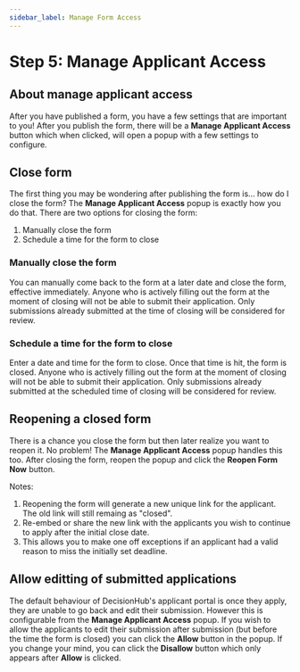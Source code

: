 ```yaml
---
sidebar_label: Manage Form Access
---
```


# Step 5: Manage Applicant Access

## About manage applicant access

After you have published a form, you have a few settings that are important to you! After you publish the form, there will be a **Manage Applicant Access** button which when clicked, will open a popup with a few settings to configure.

## Close form

The first thing you may be wondering after publishing the form is... how do I close the form? The **Manage Applicant Access** popup is exactly how you do that. There are two options for closing the form:

1. Manually close the form
2. Schedule a time for the form to close

### Manually close the form

You can manually come back to the form at a later date and close the form, effective immediately. Anyone who is actively filling out the form at the moment of closing will not be able to submit their application. Only submissions already submitted at the time of closing will be considered for review.

### Schedule a time for the form to close

Enter a date and time for the form to close. Once that time is hit, the form is closed. Anyone who is actively filling out the form at the moment of closing will not be able to submit their application. Only submissions already submitted at the scheduled time of closing will be considered for review.

## Reopening a closed form

There is a chance you close the form but then later realize you want to reopen it. No problem! The **Manage Applicant Access** popup handles this too. After closing the form, reopen the popup and click the **Reopen Form Now** button.

Notes:

1. Reopening the form will generate a new unique link for the applicant. The old link will still remaing as "closed".
2. Re-embed or share the new link with the applicants you wish to continue to apply after the initial close date.
3. This allows you to make one off exceptions if an applicant had a valid reason to miss the initially set deadline.

## Allow editting of submitted applications

The default behaviour of DecisionHub's applicant portal is once they apply, they are unable to go back and edit their submission. However this is configurable from the **Manage Applicant Access** popup. If you wish to allow the applicants to edit their submission after submission (but before the time the form is closed) you can click the **Allow** button in the popup. If you change your mind, you can click the **Disallow** button which only appears after **Allow** is clicked.

